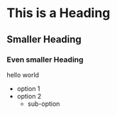 # This is a Heading

## Smaller Heading

### Even smaller Heading

hello world

- option 1
- option 2
  - sub-option

  

